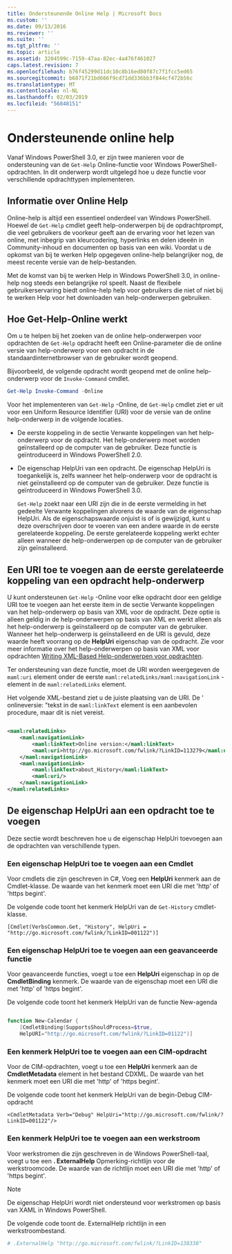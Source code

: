 ```yaml
---
title: Ondersteunende Online Help | Microsoft Docs
ms.custom: ''
ms.date: 09/13/2016
ms.reviewer: ''
ms.suite: ''
ms.tgt_pltfrm: ''
ms.topic: article
ms.assetid: 3204599c-7159-47aa-82ec-4a476f461027
caps.latest.revision: 7
ms.openlocfilehash: b76f45299d11dc10c8b16ed80f87c7f1fcc5ed65
ms.sourcegitcommit: b6871f21bd666f9cd71dd336bb3f844cf472b56c
ms.translationtype: MT
ms.contentlocale: nl-NL
ms.lasthandoff: 02/03/2019
ms.locfileid: "56848151"
---
```

# <a name="supporting-online-help"></a>Ondersteunende online help

Vanaf Windows PowerShell 3.0, er zijn twee manieren voor de ondersteuning van de `Get-Help` Online-functie voor Windows PowerShell-opdrachten. In dit onderwerp wordt uitgelegd hoe u deze functie voor verschillende opdrachttypen implementeren.

## <a name="about-online-help"></a>Informatie over Online Help

Online-help is altijd een essentieel onderdeel van Windows PowerShell. Hoewel de `Get-Help` cmdlet geeft help-onderwerpen bij de opdrachtprompt, die veel gebruikers de voorkeur geeft aan de ervaring voor het lezen van online, met inbegrip van kleurcodering, hyperlinks en delen ideeën in Community-inhoud en documenten op basis van een wiki. Voordat u de opkomst van bij te werken Help opgegeven online-help belangrijker nog, de meest recente versie van de help-bestanden.

Met de komst van bij te werken Help in Windows PowerShell 3.0, in online-help nog steeds een belangrijke rol speelt. Naast de flexibele gebruikerservaring biedt online-help help voor gebruikers die niet of niet bij te werken Help voor het downloaden van help-onderwerpen gebruiken.

## <a name="how-get-help--online-works"></a>Hoe Get-Help-Online werkt

Om u te helpen bij het zoeken van de online help-onderwerpen voor opdrachten de `Get-Help` opdracht heeft een Online-parameter die de online versie van help-onderwerp voor een opdracht in de standaardinternetbrowser van de gebruiker wordt geopend.

Bijvoorbeeld, de volgende opdracht wordt geopend met de online help-onderwerp voor de `Invoke-Command` cmdlet.

```powershell
Get-Help Invoke-Command -Online
```

Voor het implementeren van `Get-Help` -Online, de `Get-Help` cmdlet ziet er uit voor een Uniform Resource Identifier (URI) voor de versie van de online help-onderwerp in de volgende locaties.

- De eerste koppeling in de sectie Verwante koppelingen van het help-onderwerp voor de opdracht. Het help-onderwerp moet worden geïnstalleerd op de computer van de gebruiker. Deze functie is geïntroduceerd in Windows PowerShell 2.0.

- De eigenschap HelpUri van een opdracht. De eigenschap HelpUri is toegankelijk is, zelfs wanneer het help-onderwerp voor de opdracht is niet geïnstalleerd op de computer van de gebruiker. Deze functie is geïntroduceerd in Windows PowerShell 3.0.

  `Get-Help` zoekt naar een URI zijn die in de eerste vermelding in het gedeelte Verwante koppelingen alvorens de waarde van de eigenschap HelpUri. Als de eigenschapswaarde onjuist is of is gewijzigd, kunt u deze overschrijven door te voeren van een andere waarde in de eerste gerelateerde koppeling. De eerste gerelateerde koppeling werkt echter alleen wanneer de help-onderwerpen op de computer van de gebruiker zijn geïnstalleerd.

## <a name="adding-a-uri-to-the-first-related-link-of-a-command-help-topic"></a>Een URI toe te voegen aan de eerste gerelateerde koppeling van een opdracht help-onderwerp

U kunt ondersteunen `Get-Help` -Online voor elke opdracht door een geldige URI toe te voegen aan het eerste item in de sectie Verwante koppelingen van het help-onderwerp op basis van XML voor de opdracht. Deze optie is alleen geldig in de help-onderwerpen op basis van XML en werkt alleen als het help-onderwerp is geïnstalleerd op de computer van de gebruiker. Wanneer het help-onderwerp is geïnstalleerd en de URI is gevuld, deze waarde heeft voorrang op de **HelpUri** eigenschap van de opdracht. Zie voor meer informatie over het help-onderwerpen op basis van XML voor opdrachten [Writing XML-Based Help-onderwerpen voor opdrachten](../help/writing-xml-based-help-topics-for-commands.md).

Ter ondersteuning van deze functie, moet de URI worden weergegeven de `maml:uri` element onder de eerste `maml:relatedLinks/maml:navigationLink` -element in de `maml:relatedLinks` element.

Het volgende XML-bestand ziet u de juiste plaatsing van de URI. De ' onlineversie: "tekst in de `maml:linkText` element is een aanbevolen procedure, maar dit is niet vereist.

```xml

<maml:relatedLinks>
    <maml:navigationLink>
        <maml:linkText>Online version:</maml:linkText>
        <maml:uri>http://go.microsoft.com/fwlink/?LinkID=113279</maml:uri>
    </maml:navigationLink>
    <maml:navigationLink>
        <maml:linkText>about_History</maml:linkText>
        <maml:uri/>
    </maml:navigationLink>
</maml:relatedLinks>
```

## <a name="adding-the-helpuri-property-to-a-command"></a>De eigenschap HelpUri aan een opdracht toe te voegen

Deze sectie wordt beschreven hoe u de eigenschap HelpUri toevoegen aan de opdrachten van verschillende typen.

### <a name="adding-a-helpuri-property-to-a-cmdlet"></a>Een eigenschap HelpUri toe te voegen aan een Cmdlet

Voor cmdlets die zijn geschreven in C#, Voeg een **HelpUri** kenmerk aan de Cmdlet-klasse. De waarde van het kenmerk moet een URI die met 'http' of 'https begint'.

De volgende code toont het kenmerk HelpUri van de `Get-History` cmdlet-klasse.

```
[Cmdlet(VerbsCommon.Get, "History", HelpUri = "http://go.microsoft.com/fwlink/?LinkID=001122")]
```

### <a name="adding-a-helpuri-property-to-an-advanced-function"></a>Een eigenschap HelpUri toe te voegen aan een geavanceerde functie

Voor geavanceerde functies, voegt u toe een **HelpUri** eigenschap in op de **CmdletBinding** kenmerk. De waarde van de eigenschap moet een URI die met 'http' of 'https begint'.

De volgende code toont het kenmerk HelpUri van de functie New-agenda

```powershell

function New-Calendar {
    [CmdletBinding(SupportsShouldProcess=$true,
    HelpURI="http://go.microsoft.com/fwlink/?LinkID=01122")]
```

### <a name="adding-a-helpuri-attribute-to-a-cim-command"></a>Een kenmerk HelpUri toe te voegen aan een CIM-opdracht

Voor de CIM-opdrachten, voegt u toe een **HelpUri** kenmerk aan de **CmdletMetadata** element in het bestand CDXML. De waarde van het kenmerk moet een URI die met 'http' of 'https begint'.

De volgende code toont het kenmerk HelpUri van de begin-Debug CIM-opdracht

```
<CmdletMetadata Verb="Debug" HelpUri="http://go.microsoft.com/fwlink/?LinkID=001122"/>
```

### <a name="adding-a-helpuri-attribute-to-a-workflow"></a>Een kenmerk HelpUri toe te voegen aan een werkstroom

Voor werkstromen die zijn geschreven in de Windows PowerShell-taal, voegt u toe een **. ExternalHelp** Opmerking-richtlijn voor de werkstroomcode. De waarde van de richtlijn moet een URI die met 'http' of 'https begint'.

> [!NOTE]
> De eigenschap HelpUri wordt niet ondersteund voor werkstromen op basis van XAML in Windows PowerShell.

De volgende code toont de. ExternalHelp richtlijn in een werkstroombestand.

```powershell
# .ExternalHelp "http://go.microsoft.com/fwlink/?LinkID=138338"
```
